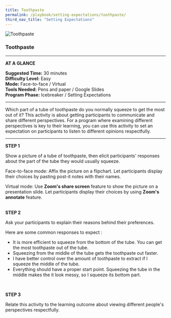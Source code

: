```yaml
---
title: Toothpaste
permalink: /playbook/setting-expectations/toothpaste/
third_nav_title: "Setting Expectations"
---
```

![Toothpaste](/images/organic-toothpaste-tube-and-bamboo-toothbrush-on-fresh-green-4465829.jpg)
### Toothpaste 

---

**AT A GLANCE**  

**Suggested Time:** 30 minutes  
**Difficulty Level:** Easy  
**Mode:** Face-to-face / Virtual  
**Tools Needed:** Pens and paper / Google Slides  
**Program Phase:** Icebreaker / Setting Expectations  

---

Which part of a tube of toothpaste do you normally squeeze to get the most out of it? This activity is about getting participants to communicate and share different perspectives. For a program where examining different perspectives is key to their learning, you can use this activity to set an expectation on participants to listen to different opinions respectfully.    

---

**STEP 1**  

Show a picture of a tube of toothpaste, then elicit participants' responses about the part of the tube they would usually squeeze.  

Face-to-face mode: Affix the picture on a flipchart. Let participants display their choices by pasting post-it notes with their names.  

Virtual mode: Use **Zoom's share screen** feature to show the picture on a presentation slide. Let participants display their choices by using **Zoom's annotate** feature.  
<br/>  

**STEP 2**  

Ask your participants to explain their reasons behind their preferences.  

Here are some common responses to expect :
* It is more efficient to squeeze from the bottom of the tube. You can get the most toothpaste out of the tube.
* Squeezing from the middle of the tube gets the toothpaste out faster.
* I have better control over the amount of toothpaste to extract if I squeeze the middle of the tube.
* Everything should have a proper start point. Squeezing the tube in the middle makes the it look messy, so I squeeze its bottom part.  
<br/>

**STEP 3**  

Relate this activity to the learning outcome about viewing different people's perspectives respectfully.  
